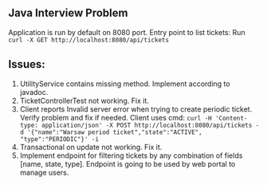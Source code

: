 ## Java Interview Problem

Application is run by default on 8080 port.
Entry point to list tickets:
Run ```curl -X GET http://localhost:8080/api/tickets```

## Issues:
1. UtilityService contains missing method. Implement according to javadoc.
2. TicketControllerTest not working. Fix it.
3. Client reports Invalid server error when trying to create periodic ticket. Verify problem and fix if needed. Client uses cmd:
```curl -H 'Content-type: application/json' -X POST http://localhost:8080/api/tickets -d '{"name":"Warsaw period ticket","state":"ACTIVE", "type":"PERIODIC"}' -i```
4. Transactional on update not working. Fix it.
5. Implement endpoint for filtering tickets by any combination of fields [name, state, type]. Endpoint is going to be used by web portal to manage users. 